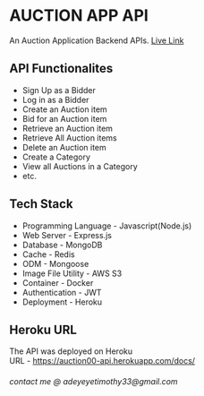 # AUCTION APP API

An Auction Application Backend APIs.
[Live Link](https://auction00-api.herokuapp.com/docs/)

## API Functionalites

- Sign Up as a Bidder
- Log in as a Bidder
- Create an Auction item
- Bid for an Auction item
- Retrieve an Auction item
- Retrieve All Auction items
- Delete an Auction item
- Create a Category
- View all Auctions in a Category
- etc.

## Tech Stack

- Programming Language - Javascript(Node.js)
- Web Server - Express.js
- Database - MongoDB
- Cache - Redis
- ODM - Mongoose
- Image File Utility - AWS S3
- Container - Docker
- Authentication - JWT
- Deployment - Heroku

## Heroku URL

The API was deployed on Heroku  
URL - https://auction00-api.herokuapp.com/docs/

###### _contact me @ adeyeyetimothy33@gmail.com_
